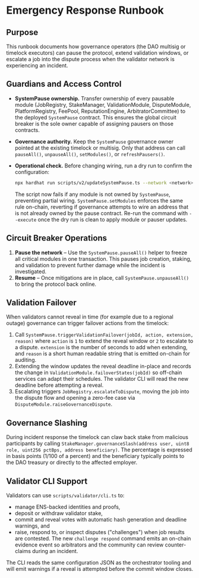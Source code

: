 # Emergency Response Runbook

## Purpose

This runbook documents how governance operators (the DAO multisig or timelock
executors) can pause the protocol, extend validation windows, or escalate a job
into the dispute process when the validator network is experiencing an
incident.

## Guardians and Access Control

- **SystemPause ownership.** Transfer ownership of every pausable module
  (JobRegistry, StakeManager, ValidationModule, DisputeModule, PlatformRegistry,
  FeePool, ReputationEngine, ArbitratorCommittee) to the deployed
  `SystemPause` contract. This ensures the global circuit breaker is the sole
  owner capable of assigning pausers on those contracts.
- **Governance authority.** Keep the `SystemPause` governance owner pointed at
  the existing timelock or multisig. Only that address can call
  `pauseAll()`, `unpauseAll()`, `setModules()`, or `refreshPausers()`.
- **Operational check.** Before changing wiring, run a dry run to confirm the
  configuration:

  ```bash
  npx hardhat run scripts/v2/updateSystemPause.ts --network <network>
  ```

  The script now fails if any module is not owned by `SystemPause`, preventing
  partial wiring. `SystemPause.setModules` enforces the same rule on-chain,
  reverting if governance attempts to wire an address that is not already owned
  by the pause contract. Re-run the command with `--execute` once the dry run is
  clean to apply module or pauser updates.

## Circuit Breaker Operations

1. **Pause the network** – Use the `SystemPause.pauseAll()` helper to freeze all
   critical modules in one transaction. This pauses job creation, staking, and
   validation to prevent further damage while the incident is investigated.
2. **Resume** – Once mitigations are in place, call `SystemPause.unpauseAll()`
   to bring the protocol back online.

## Validation Failover

When validators cannot reveal in time (for example due to a regional outage)
governance can trigger failover actions from the timelock:

1. Call `SystemPause.triggerValidationFailover(jobId, action, extension, reason)`
   where `action` is `1` to extend the reveal window or `2` to escalate to a
   dispute. `extension` is the number of seconds to add when extending, and
   `reason` is a short human readable string that is emitted on-chain for
   auditing.
2. Extending the window updates the reveal deadline in-place and records the
   change in `ValidationModule.failoverStates(jobId)` so off-chain services can
   adapt their schedules. The validator CLI will read the new deadline before
   attempting a reveal.
3. Escalating triggers `JobRegistry.escalateToDispute`, moving the job into the
   dispute flow and opening a zero-fee case via `DisputeModule.raiseGovernanceDispute`.

## Governance Slashing

During incident response the timelock can claw back stake from malicious
participants by calling `StakeManager.governanceSlash(address user, uint8 role,
uint256 pctBps, address beneficiary)`. The percentage is expressed in basis
points (1/100 of a percent) and the beneficiary typically points to the DAO
treasury or directly to the affected employer.

## Validator CLI Support

Validators can use `scripts/validator/cli.ts` to:

- manage ENS-backed identities and proofs,
- deposit or withdraw validator stake,
- commit and reveal votes with automatic hash generation and
  deadline warnings, and
- raise, respond to, or inspect disputes ("challenges") when job results are
  contested. The new `challenge respond` command emits an on-chain evidence
  event so arbitrators and the community can review counter-claims during an
  incident.

The CLI reads the same configuration JSON as the orchestrator tooling and will
emit warnings if a reveal is attempted before the commit window closes.

